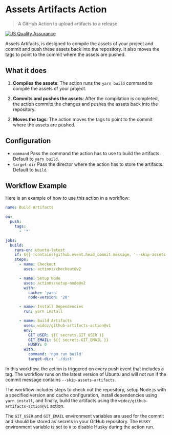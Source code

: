 # Assets Artifacts Action

> A GitHub Action to upload artifacts to a release

[![JS Quality Assurance](https://github.com/widoz/github-artifacts-action/actions/workflows/js-qa.yml/badge.svg)](https://github.com/widoz/github-artifacts-action/actions/workflows/js-qa.yml)

Assets Artifacts, is designed to compile the assets of your project and commit and push these assets back into the repository. It also moves the tags to point to the commit where the assets are pushed.

## What it does

1. **Compiles the assets**: The action runs the `yarn build` command to compile the assets of your project.

2. **Commits and pushes the assets**: After the compilation is completed, the action commits the changes and pushes the assets back into the repository.

3. **Moves the tags**: The action moves the tags to point to the commit where the assets are pushed.

## Configuration

- `command` Pass the command the action has to use to build the artifacts. Default to `yarn build`.
- `target-dir` Pass the director where the action has to store the artifacts. Default to `build`.

## Workflow Example

Here is an example of how to use this action in a workflow:

```yaml
name: Build Artifacts

on:
  push:
    tags:
      - '*'

jobs:
  build:
    runs-on: ubuntu-latest
    if: ${{ !contains(github.event.head_commit.message, '--skip-assets-artifacts') }}
    steps:
      - name: Checkout
        uses: actions/checkout@v2

      - name: Setup Node
        uses: actions/setup-node@v2
        with:
          cache: 'yarn'
          node-version: '20'

      - name: Install Dependencies
        run: yarn install

      - name: Build Artifacts
        uses: widoz/github-artifacts-action@v1
        env:
          GIT_USER: ${{ secrets.GIT_USER }}
          GIT_EMAIL: ${{ secrets.GIT_EMAIL }}
          HUSKY: 0
        with:
          command: 'npm run build'
          target-dir: './dist'
```

In this workflow, the action is triggered on every push event that includes a tag. The workflow runs on the latest version of Ubuntu and will not run if the commit message contains `--skip-assets-artifacts`.

The workflow includes steps to check out the repository, setup Node.js with a specified version and cache configuration, install dependencies using `yarn install`, and finally, build the artifacts using the `widoz/github-artifacts-action@v1` action.

The `GIT_USER` and `GIT_EMAIL` environment variables are used for the commit and should be stored as secrets in your GitHub repository. The `HUSKY` environment variable is set to `0` to disable Husky during the action run.
